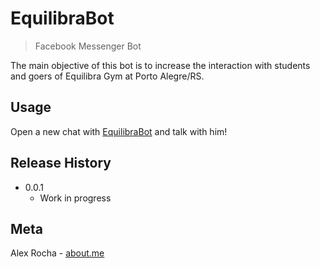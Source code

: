 # EquilibraBot
> Facebook Messenger Bot

The main objective of this bot is to increase the interaction with students and goers of Equilibra Gym at Porto Alegre/RS.

## Usage

Open a new chat with [EquilibraBot](m.me/equilibrabot) and talk with him!

## Release History

* 0.0.1
    * Work in progress

## Meta

Alex Rocha - [about.me](http://about.me/alex.rochas)

